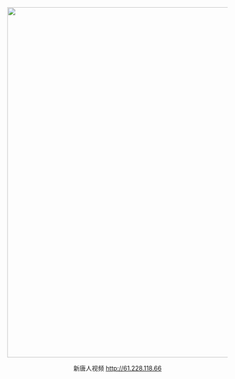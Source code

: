 <a name=top>
<div align="center"><IMG SRC="img-2/ntdtvflower.jpg" width=800><br>

新唐人视频 http://61.228.118.66</div>
